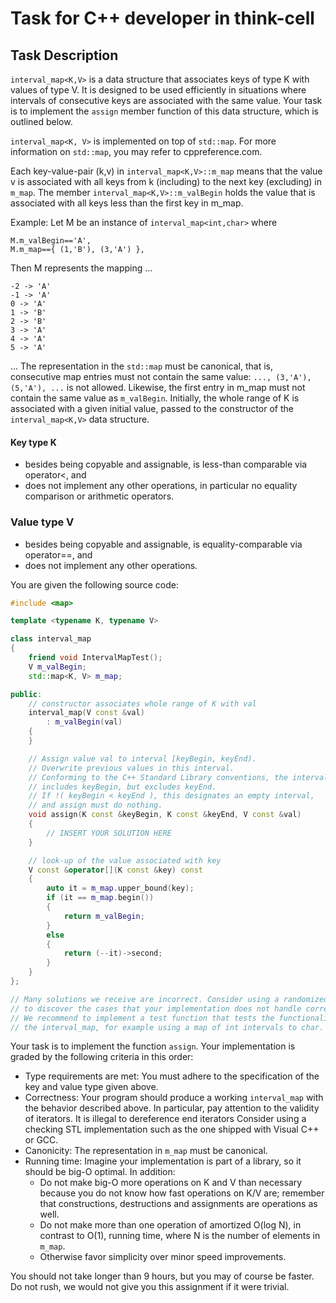 # Task for C++ developer in think-cell

## Task Description
`interval_map<K,V>` is a data structure that associates keys of type K with values of type V. It is designed to be used efficiently in situations where intervals of consecutive keys are associated with the same value. Your task is to implement the `assign` member function of this data structure, which is outlined below.

`interval_map<K, V>` is implemented on top of `std::map`. For more information on `std::map`, you may refer to cppreference.com.

Each key-value-pair (k,v) in `interval_map<K,V>::m_map` means that the value v is associated with all keys from k (including) to the next key (excluding) in `m_map`. The member `interval_map<K,V>::m_valBegin` holds the value that is associated with all keys less than the first key in m_map.

Example: Let M be an instance of `interval_map<int,char>` where
```
M.m_valBegin=='A',
M.m_map=={ (1,'B'), (3,'A') },
```
Then M represents the mapping
...
```
-2 -> 'A'
-1 -> 'A'
0 -> 'A'
1 -> 'B'
2 -> 'B'
3 -> 'A'
4 -> 'A'
5 -> 'A'
```
...
The representation in the `std::map` must be canonical, that is, consecutive map entries must not contain the same value: `..., (3,'A'), (5,'A'), ...` is not allowed. Likewise, the first entry in m_map must not contain the same value as `m_valBegin`. Initially, the whole range of K is associated with a given initial value, passed to the constructor of the `interval_map<K,V>` data structure.

#### Key type K
- besides being copyable and assignable, is less-than comparable via operator<, and
- does not implement any other operations, in particular no equality comparison or arithmetic operators.

### Value type V
- besides being copyable and assignable, is equality-comparable via operator==, and
- does not implement any other operations.

You are given the following source code:

```c++
#include <map>

template <typename K, typename V>

class interval_map
{
	friend void IntervalMapTest();
	V m_valBegin;
	std::map<K, V> m_map;

public:
	// constructor associates whole range of K with val
	interval_map(V const &val)
		: m_valBegin(val)
	{
	}

	// Assign value val to interval [keyBegin, keyEnd).
	// Overwrite previous values in this interval.
	// Conforming to the C++ Standard Library conventions, the interval
	// includes keyBegin, but excludes keyEnd.
	// If !( keyBegin < keyEnd ), this designates an empty interval,
	// and assign must do nothing.
	void assign(K const &keyBegin, K const &keyEnd, V const &val)
	{
		// INSERT YOUR SOLUTION HERE
	}

	// look-up of the value associated with key
	V const &operator[](K const &key) const
	{
		auto it = m_map.upper_bound(key);
		if (it == m_map.begin())
		{
			return m_valBegin;
		}
		else
		{
			return (--it)->second;
		}
	}
};

// Many solutions we receive are incorrect. Consider using a randomized test
// to discover the cases that your implementation does not handle correctly.
// We recommend to implement a test function that tests the functionality of
// the interval_map, for example using a map of int intervals to char.
```

Your task is to implement the function `assign`. Your implementation is graded by the following criteria in this order:

- Type requirements are met: You must adhere to the specification of the key and value type given above.
- Correctness: Your program should produce a working `interval_map` with the behavior described above. In particular, pay attention to the validity of iterators. It is illegal to dereference end iterators Consider using a checking STL implementation such as the one shipped with Visual C++ or GCC.
- Canonicity: The representation in `m_map` must be canonical.
- Running time: Imagine your implementation is part of a library, so it should be big-O optimal. In addition:
    - Do not make big-O more operations on K and V than necessary because you do not know how fast operations on K/V are; remember that constructions, destructions and assignments are operations as well.
    - Do not make more than one operation of amortized O(log N), in contrast to O(1), running time, where N is the number of elements in `m_map`.
    - Otherwise favor simplicity over minor speed improvements.

You should not take longer than 9 hours, but you may of course be faster. Do not rush, we would not give you this assignment if it were trivial.
